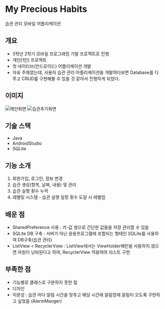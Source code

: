 # My Precious Habits
습관 관리 모바일 어플리케이션

## 개요
- 3학년 2학기 모바일 프로그래밍 기말 프로젝트로 진행
- 개인(1인) 프로젝트
- 첫 네이티브(안드로이드) 어플리케이션 개발
- 자유 주제였는데, 사용자 습관 관리 어플리케이션을 개발하다보면 Database를 다루고 CRUD를 구현해볼 수 있을 것 같아서 진행하게 되었다.

## 이미지
![메인화면](https://user-images.githubusercontent.com/61059893/159918358-40e24487-b2e7-4556-83ed-04ad46e26325.jpg)
![습관추가화면](https://user-images.githubusercontent.com/61059893/159918391-26a490f1-2dfc-4e38-bb5f-674dd0fed954.jpg)


## 기술 스택
- Java
- AndroidStudio
- SQLite

## 기능 소개
1. 회원가입, 로그인, 정보 변경
2. 습관 생성(항목, 날짜, 내용) 및 관리
3. 습관 실행 횟수 누적
4. 레벨링 시스템 - 습관 실행 일정 횟수 도달 시 레벨업

## 배운 점
- SharedPreference 사용 : 키-값 쌍으로 간단한 값들을 저장 관리할 수 있음
- SQLite DB 구축 : 서버가 아닌 응용프로그램에 포함되는 형태인 SQLite를 사용하여 DB구축(습관 관리)
- ListView < RecyclerView : ListView에서는 ViewHolder패턴을 사용하지 않으면 자원이 낭비된다고 하여, RecyclerView 적용하여 리스트 구현

## 부족한 점
- 기능별로 클래스로 구분하지 못한 점
- 디자인
- 미완성 : 습관 마다 알림 시간을 맞추고 해당 시간에 알림창에 알림이 오도록 구현하고 싶었음 (AlarmManger)

